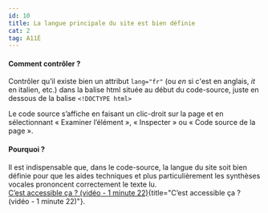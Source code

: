 ```yaml
---
id: 10
title: La langue principale du site est bien définie
cat: 2
tag: A11É
---
```


#### Comment contrôler ?

Contrôler qu’il existe bien un attribut `lang="fr"` (ou _en_ si c'est en anglais, _it_ en italien, etc.) dans la balise html située au début du code-source, juste en dessous de la balise `<!DOCTYPE html>`

Le code source s’affiche en faisant un clic-droit sur la page et en sélectionnant « Examiner l’élément », « Inspecter » ou « Code source de la page ».

#### Pourquoi ?

Il est indispensable que, dans le code-source, la langue du site soit bien définie pour que les aides techniques et plus particulièrement les synthèses vocales prononcent correctement le texte lu.  
[C’est accessible ça ? (vidéo - 1 minute 22)](https://youtu.be/zTfHHPQY_d0){title="C’est accessible ça ? (vidéo - 1 minute 22)"}.
